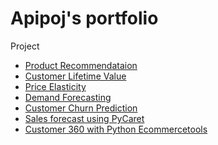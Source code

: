 # Apipoj's portfolio

Project
* <a href="https://github.com/apiasak/datascience-portfolio/blob/main/code/Retail%20Dataset/A)%20Product%20Recommendation.ipynb">Product Recommendataion</a>
* <a href="https://github.com/apiasak/datascience-portfolio/blob/main/code/Retail%20Dataset/B1)%20Customer%20Lifetime%20Value%20(CLV).ipynb">Customer Lifetime Value</a>
* <a href="https://github.com/apiasak/datascience-portfolio/blob/main/code/Retail%20Dataset/C)%20Price%20Elasticity.ipynb">Price Elasticity</a>
* <a href="https://github.com/apiasak/datascience-portfolio/blob/main/code/Retail%20Dataset/D)%20Demand%20Forecasting.ipynb">Demand Forecasting</a>
* <a href="https://github.com/apiasak/datascience-portfolio/blob/main/code/Pycaret/Customer%20Churn%20Prediction.ipynb">Customer Churn Prediction</a>
* <a href="https://github.com/apiasak/datascience-portfolio/blob/main/code/Pycaret/Time_series_Sales_Forecast_using_PyCaret.ipynb">Sales forecast using PyCaret</a>
* <a href="https://github.com/apiasak/datascience-portfolio/blob/main/code/Customer360_Retail_Data_Set.ipynb">Customer 360 with Python Ecommercetools</a>
